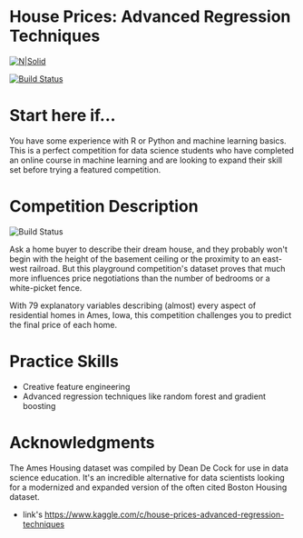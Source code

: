 # House Prices: Advanced Regression Techniques


[![N|Solid](https://www.s2start.com/wp-content/uploads/2018/07/S2START-2-300x87.png)](https://www.s2start.com)

[![Build Status](https://travis-ci.org/joemccann/dillinger.svg?branch=master)](https://www.kaggle.com/c/titanic)

# Start here if...

You have some experience with R or Python and machine learning basics. This is a perfect competition for data science students who have completed an online course in machine learning and are looking to expand their skill set before trying a featured competition. 
# Competition Description

![Build Status](https://storage.googleapis.com/kaggle-competitions/kaggle/5407/media/housesbanner.png
)

Ask a home buyer to describe their dream house, and they probably won't begin with the height of the basement ceiling or the proximity to an east-west railroad. But this playground competition's dataset proves that much more influences price negotiations than the number of bedrooms or a white-picket fence.

With 79 explanatory variables describing (almost) every aspect of residential homes in Ames, Iowa, this competition challenges you to predict the final price of each home.



# Practice Skills

- Creative feature engineering 
- Advanced regression techniques like random forest and gradient boosting
# Acknowledgments

The Ames Housing dataset was compiled by Dean De Cock for use in data science education. It's an incredible alternative for data scientists looking for a modernized and expanded version of the often cited Boston Housing dataset. 
- link's
https://www.kaggle.com/c/house-prices-advanced-regression-techniques
